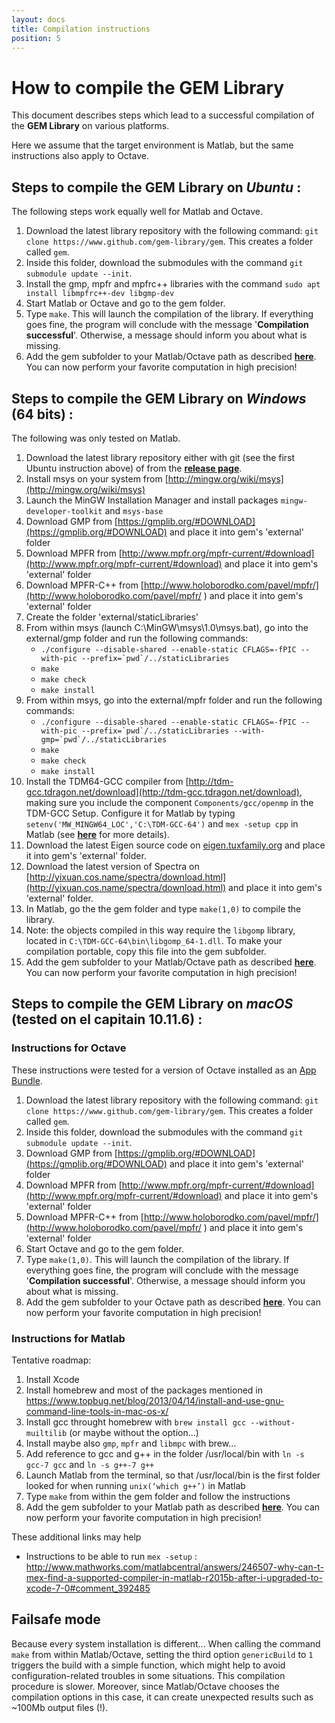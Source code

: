 ```yaml
---
layout: docs
title: Compilation instructions
position: 5
---
```


How to compile the GEM Library
==============================

This document describes steps which lead to a successful compilation of the **GEM Library** on various platforms.

Here we assume that the target environment is Matlab, but the same instructions also apply to Octave.


Steps to compile the GEM Library on *Ubuntu* :
----------------------------------------------

The following steps work equally well for Matlab and Octave.

1. Download the latest library repository with the following command: `git clone https://www.github.com/gem-library/gem`. This creates a folder called `gem`.
2. Inside this folder, download the submodules with the command `git submodule update --init`.
3. Install the gmp, mpfr and mpfrc++ libraries with the command
`sudo apt install libmpfrc++-dev libgmp-dev`
4. Start Matlab or Octave and go to the gem folder.
5. Type `make`. This will launch the compilation of the library. If everything goes fine, the program will conclude with the message '**Compilation successful**'. Otherwise, a message should inform you about what is missing.
6. Add the gem subfolder to your Matlab/Octave path as described [**here**](installation.html). You can now perform your favorite computation in high precision!


Steps to compile the GEM Library on *Windows* (64 bits) :
---------------------------------------------------------

The following was only tested on Matlab.

1. Download the latest library repository either with git (see the first Ubuntu instruction above) of from the [**release page**](https://github.com/gem-library/gem/releases).
2. Install msys on your system from [http://mingw.org/wiki/msys](http://mingw.org/wiki/msys)
3. Launch the MinGW Installation Manager and install packages `mingw-developer-toolkit` and `msys-base` 
4. Download GMP from [https://gmplib.org/#DOWNLOAD](https://gmplib.org/#DOWNLOAD) and place it into gem's 'external' folder
5. Download MPFR from [http://www.mpfr.org/mpfr-current/#download](http://www.mpfr.org/mpfr-current/#download) and place it into gem's 'external' folder
6. Download MPFR-C++ from [http://www.holoborodko.com/pavel/mpfr/](http://www.holoborodko.com/pavel/mpfr/
) and place it into gem's 'external' folder
7. Create the folder 'external/staticLibraries'
8. From within msys (launch C:\MinGW\msys\1.0\msys.bat), go into the external/gmp folder and run the following commands:
    - ``./configure --disable-shared --enable-static CFLAGS=-fPIC --with-pic --prefix=`pwd`/../staticLibraries``
    - `make`
    - `make check`
    - `make install`
9. From within msys, go into the external/mpfr folder and run the following commands:
    - ``./configure --disable-shared --enable-static CFLAGS=-fPIC --with-pic --prefix=`pwd`/../staticLibraries --with-gmp=`pwd`/../staticLibraries``
    - `make`
    - `make check`
    - `make install`
10. Install the TDM64-GCC compiler from [http://tdm-gcc.tdragon.net/download](http://tdm-gcc.tdragon.net/download), making sure you include the component `Components/gcc/openmp` in the TDM-GCC Setup. Configure it for Matlab by typing `setenv('MW_MINGW64_LOC','C:\TDM-GCC-64')` and `mex -setup cpp` in Matlab (see [**here**](https://fr.mathworks.com/help/matlab/matlab_external/compiling-c-mex-files-with-mingw.html) for more details).
11. Download the latest Eigen source code on [eigen.tuxfamily.org](http://eigen.tuxfamily.org) and place it into gem's 'external' folder.
12. Download the latest version of Spectra on [http://yixuan.cos.name/spectra/download.html](http://yixuan.cos.name/spectra/download.html) and place it into gem's 'external' folder.
13. In Matlab, go the the gem folder and type `make(1,0)` to compile the library.
14. Note: the objects compiled in this way require the `libgomp` library, located in `C:\TDM-GCC-64\bin\libgomp_64-1.dll`. To make your compilation portable, copy this file into the gem subfolder.
15. Add the gem subfolder to your Matlab/Octave path as described [**here**](installation.html). You can now perform your favorite computation in high precision!


Steps to compile the GEM Library on *macOS* (tested on el capitain 10.11.6) :
-----------------------------------------------------------------------------

### Instructions for Octave
These instructions were tested for a version of Octave installed as an [App Bundle](https://octave-app.org/Download.html).

1. Download the latest library repository with the following command: `git clone https://www.github.com/gem-library/gem`. This creates a folder called `gem`.
2. Inside this folder, download the submodules with the command `git submodule update --init`.
3. Download GMP from [https://gmplib.org/#DOWNLOAD](https://gmplib.org/#DOWNLOAD) and place it into gem's 'external' folder
4. Download MPFR from [http://www.mpfr.org/mpfr-current/#download](http://www.mpfr.org/mpfr-current/#download) and place it into gem's 'external' folder
5. Download MPFR-C++ from [http://www.holoborodko.com/pavel/mpfr/](http://www.holoborodko.com/pavel/mpfr/
) and place it into gem's 'external' folder
6. Start Octave and go to the gem folder.
7. Type `make(1,0)`. This will launch the compilation of the library. If everything goes fine, the program will conclude with the message '**Compilation successful**'. Otherwise, a message should inform you about what is missing.
8. Add the gem subfolder to your Octave path as described [**here**](installation.html). You can now perform your favorite computation in high precision!


### Instructions for Matlab

Tentative roadmap:
1. Install Xcode
2. Install homebrew and most of the packages mentioned in https://www.topbug.net/blog/2013/04/14/install-and-use-gnu-command-line-tools-in-mac-os-x/
3. Install gcc throught homebrew with `brew install gcc --without-muiltilib` (or maybe without the option...)
4. Install maybe also `gmp`, `mpfr` and `libmpc` with brew...
5. Add reference to gcc and g++ in the folder /usr/local/bin with `ln -s gcc-7 gcc` and `ln -s g++-7 g++`
6. Launch Matlab from the terminal, so that /usr/local/bin is the first folder looked for when running `unix(‘which g++’)` in Matlab
7. Type `make` from  within the gem folder and follow the instructions
9. Add the gem subfolder to your Matlab path as described [**here**](installation.html). You can now perform your favorite computation in high precision!

These additional links may help
 - Instructions to be able to run `mex -setup` : http://www.mathworks.com/matlabcentral/answers/246507-why-can-t-mex-find-a-supported-compiler-in-matlab-r2015b-after-i-upgraded-to-xcode-7-0#comment_392485

Failsafe mode
----------------

Because every system installation is different... When calling the command `make` from within Matlab/Octave, setting the third option `genericBuild` to `1` triggers the build with a simple function, which might help to avoid configuration-related troubles in some situations. This compilation procedure is slower. Moreover, since Matlab/Octave chooses the compilation options in this case, it can create unexpected results such as ~100Mb output files (!).
